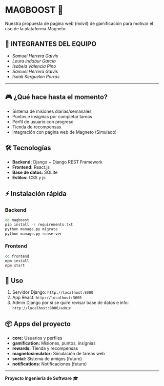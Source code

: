 # MAGBOOST 🧲

Nuestra propuesta de pagina web (móvil) de gamificación para motivar el uso de la plataforma Magneto.

## 👥 INTEGRANTES DEL EQUIPO
- *Samuel Herrera Galvis*
- *Laura Indabur García*
- *Isabela Valencia Pino*
- *Samuel Herrera Galvis*
- *Isaak Kerguelen Porras*

---

## 🎮 ¿Qué hace hasta el momento?
- Sistema de misiones diarias/semanales
- Puntos e insignias por completar tareas
- Perfil de usuario con progreso
- Tienda de recompensas
- Integración con página web de Magneto (Simulado)

## 🛠️ Tecnologías
- **Backend:** Django + Django REST Framework
- **Frontend:** React.js
- **Base de datos:** SQLite
- **Estilos:** CSS y js

## ⚡ Instalación rápida

### Backend
```bash
cd magboost
pip install -r requirements.txt
python manage.py migrate
python manage.py runserver
```

### Frontend
```bash
cd frontend
npm install
npm start
```

## 📱 Uso
1. Servidor Django: `http://localhost:8000`
2. App React: `http://localhost:3000`
3. Admin Django por si se quire revisar base de datos e info: `http://localhost:8000/admin`

## 📦 Apps del proyecto
- **core:** Usuarios y perfiles
- **gamification:** Misiones, puntos, insignias
- **rewards:** Tienda y recompensas
- **magnetosimulator:** Simulación de tareas web
- **social:** Sistema de amigos (futuro)
- **notifications:** Notificaciones (futuro)

---
**Proyecto Ingeniería de Software** 🎓

